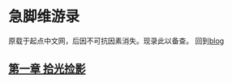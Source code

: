 # 急脚维游录
原载于起点中文网，后因不可抗因素消失。现录此以备查。
回到[blog](https://github.com/snui/blog)
## [第一章 拾光捡影](https://github.com/snui/blog/blob/master/jijiao/zw/0001.md)
